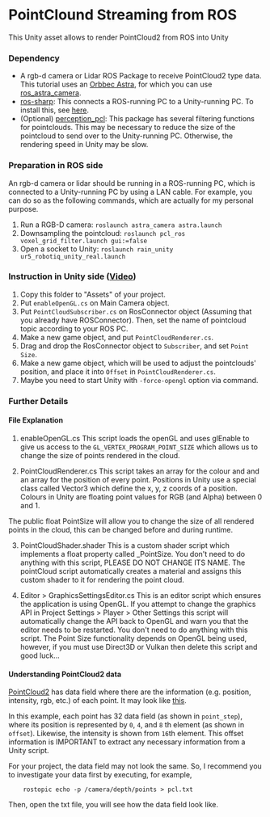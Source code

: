 # PointClound Streaming from ROS

This Unity asset allows to render PointCloud2 from ROS into Unity

### Dependency
- A rgb-d camera or Lidar ROS Package to receive PointCloud2 type data. This tutorial uses an [Orbbec Astra](https://orbbec3d.com/product-astra-pro/), for which you can use [ros_astra_camera](https://github.com/inmo-jang/ros_astra_camera_OLD). 
- [ros-sharp](https://github.com/siemens/ros-sharp): This connects a ROS-running PC to a Unity-running PC. To install this, see [here](https://github.com/siemens/ros-sharp/wiki/User_Inst_Unity3DOnWindows).
- (Optional) [perception_pcl](https://github.com/inmo-jang/perception_pcl): This package has several filtering functions for pointclouds. This may be necessary to reduce the size of the pointcloud to send over to the Unity-running PC. Otherwise, the rendering speed in Unity may be slow. 

### Preparation in ROS side
An rgb-d camera or lidar should be running in a ROS-running PC, which is connected to a Unity-running PC by using a LAN cable. For example, you can do so as the following commands, which are actually for my personal purpose.  

1. Run a RGB-D camera: `roslaunch astra_camera astra.launch`
2. Downsampling the pointcloud: `roslaunch pcl_ros voxel_grid_filter.launch gui:=false`
3. Open a socket to Unity: `roslaunch rain_unity ur5_robotiq_unity_real.launch`

### Instruction in Unity side ([Video](https://youtu.be/yPPFK_74rro))
1. Copy this folder to "Assets" of your project.
2. Put `enableOpenGL.cs` on Main Camera object.
3. Put `PointCloudSubscriber.cs` on RosConnector object (Assuming that you already have ROSConnector). Then, set the name of pointcloud topic according to your ROS PC. 
3. Make a new game object, and put `PointCloudRenderer.cs`. 
4. Drag and drop the RosConnector object to `Subscriber`, and set `Point Size`. 
5. Make a new game object, which will be used to adjust the pointclouds' position, and place it into `Offset` in `PointCloudRenderer.cs`. 
6. Maybe you need to start Unity with `-force-opengl` option via command. 

### Further Details

#### File Explanation
1. enableOpenGL.cs
This script loads the openGL and uses glEnable to give us access to the `GL_VERTEX_PROGRAM_POINT_SIZE` which allows us to change the size of points rendered in the cloud.

2. PointCloudRenderer.cs
This script takes an array for the colour and and an array for the position of every point. 
Positions in Unity use a special class called Vector3 which define the x, y, z coords of a position. 
Colours in Unity are floating point values for RGB (and Alpha) between 0 and 1. 

The public float PointSize will allow you to change the size of all rendered points in the cloud, this can be changed
before and during runtime.

3. PointCloudShader.shader
This is a custom shader script which implements a float property called _PointSize. You don't need to do anything with this script, PLEASE DO NOT CHANGE ITS NAME. The pointCloud script automatically creates a material and assigns this custom shader to it
for rendering the point cloud.

4. Editor > GraphicsSettingsEditor.cs
This is an editor script which ensures the application is using OpenGL. If you attempt to change the graphics API in Project Settings > Player > Other Settings this script will automatically change the API back to OpenGL and warn you that the editor needs to be restarted.
You don't need to do anything with this script. The Point Size functionality depends on OpenGL being used, however, if you must use Direct3D or Vulkan then delete this script and good luck...

#### Understanding PointCloud2 data 

[PointCloud2](http://docs.ros.org/melodic/api/sensor_msgs/html/msg/PointCloud2.html) has data field where there are the information (e.g. position, intensity, rgb, etc.) of each point. It may look like [this](https://answers.ros.org/question/58112/how-can-i-save-a-msg-to-a-file/). 

In this example, each point has 32 data field (as shown in `point_step`), where its position is represented by `0`, `4`, and `8` th element (as shown in `offset`). Likewise, the intensity is shown from `16`th element. This offset information is IMPORTANT to extract any necessary information from a Unity script. 

For your project, the data field may not look the same. So, I recommend you to investigate your data first by executing, for example, 

        rostopic echo -p /camera/depth/points > pcl.txt

Then, open the txt file, you will see how the data field look like. 
        
